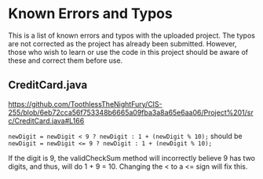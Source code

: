 # Known Errors and Typos

This is a list of known errors and typos with the uploaded project. The typos are not corrected as the project has already been submitted. 
However, those who wish to learn or use the code in this project should be aware of these and correct them before use.

## CreditCard.java
https://github.com/ToothlessTheNightFury/CIS-255/blob/6eb72cca56f753348b6665a09fba3a8a65e6aa06/Project%201/src/CreditCard.java#L166

`newDigit = newDigit < 9 ? newDigit : 1 + (newDigit % 10);` should be `newDigit = newDigit <= 9 ? newDigit : 1 + (newDigit % 10);`

If the digit is 9, the validCheckSum method will incorrectly believe 9 has two digits, and thus, will do 1 + 9 = 10. Changing the < to a <= sign will fix this.
